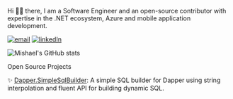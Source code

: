 Hi 👋🏾 there, I am a Software Engineer and an open-source contributor with expertise in the .NET ecosystem, Azure and mobile application development.

[![email](https://img.shields.io/badge/email-blue?logo=mail.ru&style=for-the-badge)](mailto:mishael.ogo@outlook.com) [![linkedIn](https://img.shields.io/badge/linkedIn-blue?logo=linkedIn&style=for-the-badge)](https://www.linkedin.com/in/mishael-ogochukwu-b9057950)

<!--[![Mishael's GitHub stats](https://github-readme-stats.vercel.app/api?username=mishael-o&show_icons=true&theme=tokyonight)](https://github.com/anuraghazra/github-readme-stats)-->

![Mishael's GitHub stats](https://github-readme-stats.vercel.app/api?username=mishael-o&show_icons=true&theme=tokyonight&hide_rank=true)

Open Source Projects

✨ [Dapper.SimpleSqlBuilder](https://github.com/mishael-o/Dapper.SimpleSqlBuilder): A simple SQL builder for Dapper using string interpolation and fluent API for building dynamic SQL.

<!---
mishael-o/mishael-o is a ✨ special ✨ repository because its `README.md` (this file) appears on your GitHub profile.
You can click the Preview link to take a look at your changes.
--->
